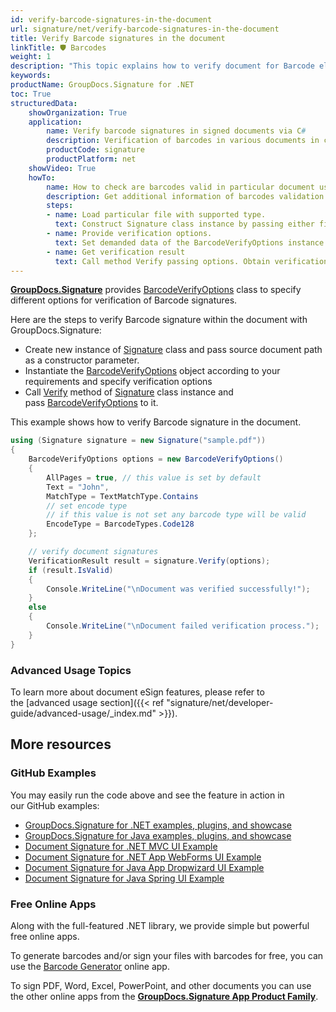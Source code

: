 ```yaml
---
id: verify-barcode-signatures-in-the-document
url: signature/net/verify-barcode-signatures-in-the-document
title: Verify Barcode signatures in the document
linkTitle: 🛡 Barcodes
weight: 1
description: "This topic explains how to verify document for Barcode electronic signatures with GroupDocs.Signature API."
keywords: 
productName: GroupDocs.Signature for .NET 
toc: True
structuredData:
    showOrganization: True
    application:    
        name: Verify barcode signatures in signed documents via C#    
        description: Verification of barcodes in various documents in convenient way with C# language and GroupDocs.Signature for .NET APIs
        productCode: signature
        productPlatform: net 
    showVideo: True
    howTo:
        name: How to check are barcodes valid in particular document using C# 
        description: Get additional information of barcodes validation for any documents in C#
        steps:
        - name: Load particular file with supported type.
          text: Construct Signature class instance by passing either file path or stream. 
        - name: Provide verification options. 
          text: Set demanded data of the BarcodeVerifyOptions instance such as Barcode type, text and type of text verification.
        - name: Get verification result
          text: Call method Verify passing options. Obtain verification result whose property IsValid must be true if verification succeed.
---
```

[**GroupDocs.Signature**](https://products.groupdocs.com/signature/net) provides [BarcodeVerifyOptions](https://reference.groupdocs.com/signature/net/groupdocs.signature.options/barcodeverifyoptions) class to specify different options for verification of Barcode signatures.

Here are the steps to verify Barcode signature within the document with GroupDocs.Signature:

* Create new instance of [Signature](https://reference.groupdocs.com/signature/net/groupdocs.signature/signature) class and pass source document path as a constructor parameter.
* Instantiate the [BarcodeVerifyOptions](https://reference.groupdocs.com/signature/net/groupdocs.signature.options/barcodeverifyoptions) object according to your requirements and specify verification options
* Call [Verify](https://reference.groupdocs.com/signature/net/groupdocs.signature/signature/verify) method of [Signature](https://reference.groupdocs.com/signature/net/groupdocs.signature/signature) class instance and pass [BarcodeVerifyOptions](https://reference.groupdocs.com/signature/net/groupdocs.signature.options/barcodeverifyoptions) to it.
  
This example shows how to verify Barcode signature in the document.

```csharp
using (Signature signature = new Signature("sample.pdf"))
{
    BarcodeVerifyOptions options = new BarcodeVerifyOptions()
    {
        AllPages = true, // this value is set by default
        Text = "John",
        MatchType = TextMatchType.Contains
        // set encode type
        // if this value is not set any barcode type will be valid
        EncodeType = BarcodeTypes.Code128
    };

    // verify document signatures
    VerificationResult result = signature.Verify(options);
    if (result.IsValid)
    {
        Console.WriteLine("\nDocument was verified successfully!");
    }
    else
    {
        Console.WriteLine("\nDocument failed verification process.");
    }
}
```

### Advanced Usage Topics

To learn more about document eSign features, please refer to the [advanced usage section]({{< ref "signature/net/developer-guide/advanced-usage/_index.md" >}}).

## More resources

### GitHub Examples

You may easily run the code above and see the feature in action in our GitHub examples:

* [GroupDocs.Signature for .NET examples, plugins, and showcase](https://github.com/groupdocs-signature/GroupDocs.Signature-for-.NET)
* [GroupDocs.Signature for Java examples, plugins, and showcase](https://github.com/groupdocs-signature/GroupDocs.Signature-for-Java)
* [Document Signature for .NET MVC UI Example](https://github.com/groupdocs-signature/GroupDocs.Signature-for-.NET-MVC)
* [Document Signature for .NET App WebForms UI Example](https://github.com/groupdocs-signature/GroupDocs.Signature-for-.NET-WebForms)
* [Document Signature for Java App Dropwizard UI Example](https://github.com/groupdocs-signature/GroupDocs.Signature-for-Java-Dropwizard)
* [Document Signature for Java Spring UI Example](https://github.com/groupdocs-signature/GroupDocs.Signature-for-Java-Spring)

### Free Online Apps

Along with the full-featured .NET library, we provide simple but powerful free online apps.

To generate barcodes and/or sign your files with barcodes for free, you can use the [Barcode Generator](https://products.groupdocs.app/signature/generate/barcode) online app.

To sign PDF, Word, Excel, PowerPoint, and other documents you can use the other online apps from the **[GroupDocs.Signature App Product Family](https://products.groupdocs.app/signature/family)**.
